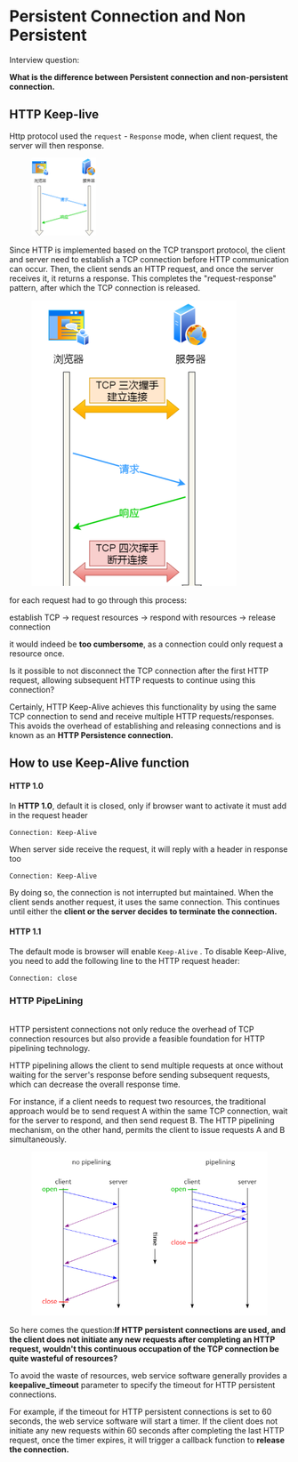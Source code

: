 # Persistent Connection and Non Persistent

Interview question:



**What is the difference between Persistent connection and non-persistent connection.**

## HTTP Keep-live

Http protocol used the `request` - `Response` mode, when client request, the server will then response.

<figure><img src="../.gitbook/assets/spaces_vqEORPskq4NZR6tIM7H1_uploads_ODT4YjNHks4RfDivZAjK_image.webp" alt="" width="116"><figcaption></figcaption></figure>

Since HTTP is implemented based on the TCP transport protocol, the client and server need to establish a TCP connection before HTTP communication can occur. Then, the client sends an HTTP request, and once the server receives it, it returns a response. This completes the "request-response" pattern, after which the TCP connection is released.

<figure><img src="../.gitbook/assets/spaces_vqEORPskq4NZR6tIM7H1_uploads_PxSsFmCaXoAAAePyV8h9_image.webp" alt="" width="369"><figcaption></figcaption></figure>

for each request had to go through this process:&#x20;

establish TCP -> request resources -> respond with resources -> release connection

&#x20;it would indeed be **too cumbersome**, as a connection could only request a resource once.

Is it possible to not disconnect the TCP connection after the first HTTP request, allowing subsequent HTTP requests to continue using this connection?

Certainly, HTTP Keep-Alive achieves this functionality by using the same TCP connection to send and receive multiple HTTP requests/responses. This avoids the overhead of establishing and releasing connections and is known as an **HTTP Persistence connection.**

## How to use Keep-Alive function

#### HTTP 1.0

In **HTTP 1.0**, default it is closed, only if browser want to activate it must add in the request header

```
Connection: Keep-Alive
```

When server side receive the request, it will reply with a header in response too

```
Connection: Keep-Alive
```

By doing so, the connection is not interrupted but maintained. When the client sends another request, it uses the same connection. This continues until either the **client or the server decides to terminate the connection.**

#### HTTP 1.1

The default mode is browser will enable `Keep-Alive` . To disable Keep-Alive, you need to add the following line to the HTTP request header:

```
Connection: close
```

### HTTP PipeLining

\
HTTP persistent connections not only reduce the overhead of TCP connection resources but also provide a feasible foundation for HTTP pipelining technology.

HTTP pipelining allows the client to send multiple requests at once without waiting for the server's response before sending subsequent requests, which can decrease the overall response time.

For instance, if a client needs to request two resources, the traditional approach would be to send request A within the same TCP connection, wait for the server to respond, and then send request B. The HTTP pipelining mechanism, on the other hand, permits the client to issue requests A and B simultaneously.

<figure><img src="../.gitbook/assets/spaces_vqEORPskq4NZR6tIM7H1_uploads_wzFTvDv54SwfKv4zhuVF_image.webp" alt=""><figcaption></figcaption></figure>

So here comes the question:**If HTTP persistent connections are used, and the client does not initiate any new requests after completing an HTTP request, wouldn't this continuous occupation of the TCP connection be quite wasteful of resources?**

To avoid the waste of resources, web service software generally provides a **keepalive\_timeout** parameter to specify the timeout for HTTP persistent connections.

For example, if the timeout for HTTP persistent connections is set to 60 seconds, the web service software will start a timer. If the client does not initiate any new requests within 60 seconds after completing the last HTTP request, once the timer expires, it will trigger a callback function to **release the connection.**
